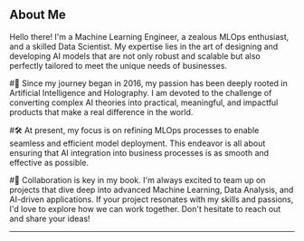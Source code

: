 
## About Me

Hello there! I'm a Machine Learning Engineer, a zealous MLOps enthusiast, and a skilled Data Scientist. My expertise lies in the art of designing and developing AI models that are not only robust and scalable but also perfectly tailored to meet the unique needs of businesses.

#🤖 Since my journey began in 2016, my passion has been deeply rooted in Artificial Intelligence and Holography. I am devoted to the challenge of converting complex AI theories into practical, meaningful, and impactful products that make a real difference in the world.

#🛠️ At present, my focus is on refining MLOps processes to enable seamless and efficient model deployment. This endeavor is all about ensuring that AI integration into business processes is as smooth and effective as possible.

#👥 Collaboration is key in my book. I'm always excited to team up on projects that dive deep into advanced Machine Learning, Data Analysis, and AI-driven applications. If your project resonates with my skills and passions, I'd love to explore how we can work together. Don't hesitate to reach out and share your ideas!

------------------------------------------------

<!--
**DIDIHBABS/DIDIHBABS** is a ✨ _special_ ✨ repository because its `README.md` (this file) appears on your GitHub profile.
